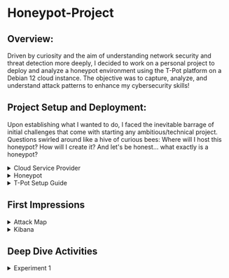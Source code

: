 # Honeypot-Project

## Overview:

Driven by curiosity and the aim of understanding network security and threat detection more deeply, I decided to work on a personal project to deploy and analyze a honeypot environment using the T-Pot platform on a Debian 12 cloud instance. The objective was to capture, analyze, and understand attack patterns to enhance my cybersecurity skills!

## Project Setup and Deployment:

Upon establishing what I wanted to do, I faced the inevitable barrage of initial challenges that come with starting any ambitious/technical project. Questions swirled around like a hive of curious bees: Where will I host this honeypot? How will I create it? And let's be honest... what exactly is a honeypot?

<details>
<summary>Cloud Service Provider</summary>

### VULTR Cloud Service

With all of that in mind, I decided that the best first step was to determine where to host the project, as using my own computer didn't seem like the most... practical option. After some research, I discovered [Vultr](https://www.vultr.com/), a promising and cost-efficient cloud service provider. Upon signing up, I was pleasantly surprised to receive $100 in free credits, allowing me to run my machine and experiment freely for the next two months without any cost!

When deploying and configuring my new machine, I was presented with a variety of operating system options. After CAREFUL consideration (I chose a random one), I chose to use the Debian 12 operating system.
![image](https://github.com/user-attachments/assets/39f467cc-ac06-4afb-8d5c-a37e3e4edc1a)

And just like that, the EpicHoneypot server was all ready to go—except for the small detail that I needed to setup the actual honeypot.
![image](https://github.com/user-attachments/assets/922360a5-9d7d-4eab-b66b-8c59fb8a5809)
</details>

<details>
<summary>Honeypot</summary>
  
### The Honeypot

Now that the host is set up, I needed to find out which honeypot I wanted to utilize. Looking online I found many different options all with their own pros and cons, making the decision challenging. That was until I came across a popular honeypot framework called T-Pot that integrates several of the honeypots into one cohesive system. The idea of deploying multiple honeypots sounded far more productive than just one, so I decided to deploy T-Pot on my system.
</details>

<details>
<summary>T-Pot Setup Guide</summary>
  
### Setting Up T-Pot (Walkthrough)
Reffering to the T-Pot Documentation [here](https://github.security.telekom.com/2024/04/honeypot-tpot-24.04-released.html#t-pot-data-folder), I found that I chose the PERFECT time to figure out how to set this up, because as of April 2024, the T-Pot ISO image is no longer provided! Which is super convenient because every video tutorial I came across used that ISO image, so I had to figure out this installation with just myself and the documentation. But I was determined, and I will now show you how it's done.

* For the purpose of documentation, I am repeating the setup on a Test machine, separate from my actual project. We begin by logging into the machine for the first time with the default credentials provided by Vultr:
![image](https://github.com/user-attachments/assets/4d68be93-fad4-48df-bbf0-a00a49d9d77a)

* We don't want to use the root user during this process, so we are going to make a new user with the following commands:

  Create a new user:
  ```
  adduser newusername
  ```
  Grant the new user administrative priveledges:
  ```
  usermod -aG sudo newusername
  ```
  Log in as the new user:
  ```
  su - newusername
  ```

* Git may not be initially installed on the machine, but you will need that for this next step. Clone the repository with the following command:
  ```
  git clone https://github.com/telekom-security/tpotce
  ```
  Upon completion you will notice a new directory on your system called "tpotce"
  ![image](https://github.com/user-attachments/assets/293043a1-030a-4607-8205-96f93e1af2c0)

* Next you want to navigate into that folder and execute the file named "install.sh". You will be prompted to confirm if you would like to install, enter "y" to proceed
  ![image](https://github.com/user-attachments/assets/ed11634c-62a8-4aee-8203-7a337fd09ba3)

* During the installation process you will be prompted with this message, asking what type you would like to install. I just selected the standard type, entering "h". It will also have you create a new login, and this login is what you will use to access the T-Pot Dashboard once everything is setup

  ![image](https://github.com/user-attachments/assets/c42ac37c-21d3-41d0-8084-066ae6d590d2)

* Once the process is done you will see this table of Active Internet Connections. It is VERY important that you verify that there are no ports conflicting with T-Pot. During my initial setup I spent hours trying to figure out why T-Pot cannot interact with the docker correctly, and that is because the default settings of my machine were utilizing port 123, even though T-Pot was trying to use that port. It was a very long process to narrow down that issue, so save yourself some time and double check your ports!
  ![image](https://github.com/user-attachments/assets/e4b1e325-e84e-47cf-976f-3522dba5f703)

* Finally, reboot your system, log back into the user you created, and check the status of T-Pot to make sure it's running with the following command:
  ```
  sudo systemctl status tpot.service
  ```
  ![image](https://github.com/user-attachments/assets/ed3db370-47f8-4e38-8a0c-a165569ba5f4)

* Now that you've confirmed that T-Pot has been deployed, you can access it by opening any web browser, and vising https://<your.machines.ip>:64297, you will be prompted to login with the website credentials you created a couple steps ago, and by logging in you will officially be presented with the BEAUTIFUL dashboard that is T-Pot!
  ![image](https://github.com/user-attachments/assets/1cdc5952-1826-4fc2-b010-80af10fbb0b9)
</details>

## First Impressions
<details>
<summary>Attack Map</summary>

### Attack Map

#### Main Page
When I first accessed the T-Pot Dashboard, I immediately wanted to check out the attack map. The pictures and videos I had seen of it were fascinating, and getting to see a live feed of events in real time on my own machine was something I was really excited for.

On my first look at the attack map, I was very impressed by the beautiful user interface, the seamless animations, and the way the data was presented so cleanly and intuitively. The design and functionality made it easy to grasp the information at a glance. 
![image](https://github.com/user-attachments/assets/daa47475-fdfe-4b96-89a4-3840ef1b84d6)

Attackers were immediately being displayed on the map, so I decided to explore further to see what information I could uncover with this tool. Each attack point revealed detailed insights about the origin and nature of the attacks. I noticed they all also displayed the reputation of each particular source IP. I wanted to look further into where that reputation was being scored, so that's something I'll investigate in further detail later in my project.

![image](https://github.com/user-attachments/assets/aa277f1c-77e3-4013-b891-0820996cc308)

#### Attack Statistics
![image](https://github.com/user-attachments/assets/d3488b96-8647-4867-87bc-a8882560e80c)

1. **Service Type:** Starting at the left I noticed that the map categorizes attacks by the service, which is represented by different colors. I noticed that DNS seems to be the most common just from looking at the map since most of the attack points are green
2. **Attack Volume:** The next section seems to be data that reveals the unique IPs that have the highest volume of attacks on my machine. 187.137.210.115 just won't leave my machine alone it seems!
3. **Geographic Distribution:** Similarly to the previous section, this one seems to be measuring attack volume, but from each country rather than from each IP. The US takes the cake with this one with 7903 hits!
4. **Event Logs:** This last section seems to be the most important, because it kind of combines the previous section, while also including a timestamp, and specifying which honeypot was hit
</details>

<details>
<summary>Kibana</summary>

The other tool I wanted to explore was the Kibana tool. From my initial understanding, Kibana is the tool that provides visualizations like charts, graphs, and maps, which would help in analyzing these large volumes of data more effectively than just the attack map.

![image](https://github.com/user-attachments/assets/5b05cc05-2e0c-4207-8086-38cf53972dde)
> The first look at the dashboard shows a list of all of the different honeypots T-Pot utilizes

After exploring some of them, I noticed some of them didn't seem to be doing anything. But the one I noticed the most activity in by far was the Cowrie honeypot. Get ready for a very large screenshot!

![image](https://github.com/user-attachments/assets/67f4c436-c787-455d-82fd-edbb378e9a65)
> My initial thoughts from seeing this can be put simply into two words... Information Overload!!!

All the charts, graphs, acronyms, colors, and numbers were overwhelming at first glance. To make sense of it all, I decided to narrow my focus and examine each section individually rather than trying to connect everything at once. This approach proved to be very effective! So here was my thought process:

* The top section makes complete sense. You have Attacks, Unique source IPs, and Unique HASSHs, along with 2 different visualizations, one showing the count, and the other showing the count over a range of time. And then there is also a smaller version of an attack map, which already makes sense because I'm an attack map expert already.
* Moving down I noticed that a lot of these charts are heavily coorelated with eachother, but give different visualizations that can help you understand trends better, so you can identify any anomoly. There is a graph for IP Reputation, Attacks from countries, attacks by port numbers, and ssh versions. Then the two bigger graphs below that combines all of that info in a much more detailed and readable graph. One random thing I noticed was that Australia in particular seems to only use ssh, whereas all other countries at least sometimes use telnet. I enjoy the random statistics.
* The next part of the page was pretty easy to understand what was going on. I saw a display of the most common username login attempts, and then adjacent to that, a display of the most common password attempts. I noticed that the most common of each seem to be the default credentials on most systems, so the attackers are probably trying to find systems that never ended up changing their default credentials, since it would be easy to gain access. And a side note: I found it funny that some of the password attempts were very rude or explicit.
* The bottom section of the page is the part I found the most interesting. You have a list of the top attacker ASNs, the top attacker IPs, and then a list of the top commands that were run on my machine. Initially I realized that the fact that commands were executed on my machine, implied that there are many attackers that were SUCCESSFUL in getting into my system. I saw that they were running all sorts of commands that would give them information about the versions and hardware of my machine. While I know that the honeypot was created with intentional vulnerabilities, I was curious as to how I could prevent some of these attacks from happening, which is what I will be playing around with as an experiment in a later section
* By far the organization that I seemed to be attacked by the most was DIGITALOCEAN-ASN. There was a link that I could click from that dashboard [here](https://mxtoolbox.com/SuperTool.aspx?action=asn%3a14061) that would display all of the IPs associated with this ASN, so I was wondering if it would be efficient to just block every single IP/CIDR Range listed on this website so that this organization can't attack me anymore. After researching about what Digital Ocean actually is, I realized that it is a cloud service provider similar to Vultr (the one I'm using). So every single IP address isn't going to be a malicious one, so it would by WAY overkill to restrict access from that entire organization. I will go further into this in my experiment I do in a later section.

</details>

## Deep Dive Activities

<details>
<summary>Experiment 1</summary>
  
### IP Reputation

After exploring the Cisco [Talos](https://www.talosintelligence.com/) website that the Kibana dashboard directs you to when clicking on an IP address, I discovered that there are databases that maintain information about the reputation of each IP address. This inspired me to create a script that leverages these resources to determine the reputation of a given IP address. And based off of those values, I wanted to make the script block the IPs with poor reputations by updating the firewall rules via iptables.

While this approach wasn't the most practical, my initial plan was to implement a web scraping tool within my script to extract the reputation value from the Talos website. Typically, the IP's reputation was simply graded as either "Poor" or "Neutral," as shown in the screenshot below:
![image](https://github.com/user-attachments/assets/fea1f8e0-ca8c-4233-accf-bb2d48731e39)

<details>
<summary>Attempt 1</summary>
  
#### Python Script Attempt 1
![image](https://github.com/user-attachments/assets/fd9e30e4-2f3f-46f9-ba45-2040371887cd)
> This here was my first attempt for this experiment. No, I did not write it all in one try, but after a lot of work and fixing confusing errors I finally got it to execute!

* First things first, the main function. I wanted to get the skeleton of this code to run before I added more dynamic inputs, so I just made it to where it can take in a simple list of IP addresses, and index through and execute the "get_ip_reputation" function for each of the IPs in the list.
* Moving on, we are brought to the "get_ip_reputation". This is where the "magic" happens! It's just a shame that magic isn't real, because this function did not work how I wanted it to. The thought process was to utilize a tool I discovered called [BeautifulSoup](https://github.com/wention/BeautifulSoup4) (A tool used for pulling data out of HTML and XML files). I wanted to use this tool to grab the reputation score straight from the website. I found the class name always started with "rep-" and then was proceeded by either "Poor" or "Neutral".
* This method did not end up working for a few reasons:
  * Web scraping is sometimes not permitted by websites, so to prevent it, the website's structure changes, which is something my script cannot handle
  * Even if it did work, this method would be very resource intensive when you consider the scale, and the amount of IPs I would be checking the reputation for, so this was just not a good method
* The output of this script unfortunately displayed "None" in the spots that were supposed to display the reputation score
</details>

<details>
<summary>Attempt 2</summary>

#### Python Script Attempt 2
![image](https://github.com/user-attachments/assets/00704c3e-43d9-43d8-ba45-622e2b4bf989)
> This attempt was honestly just a lost cause. I was trying to implement too many different tools to work with eachother
</details>

<details>
<summary>Successful Attempt</summary>

</details>
</details>
